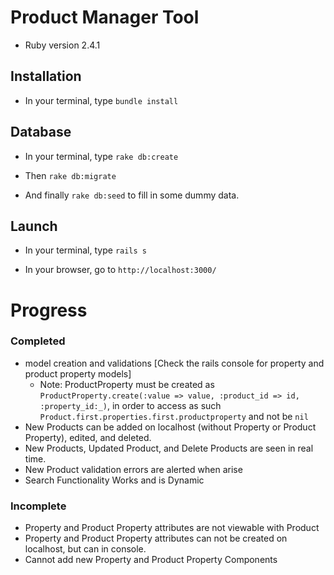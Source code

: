 # Product Manager Tool

* Ruby version 2.4.1

## Installation

* In your terminal, type `bundle install`

## Database

* In your terminal, type `rake db:create`

* Then `rake db:migrate`

* And finally `rake db:seed` to fill in some dummy data.

## Launch

* In your terminal, type `rails s`

* In your browser, go to `http://localhost:3000/`

# Progress

### Completed

* model creation and validations [Check the rails console for property and product property models]
    - Note: ProductProperty must be created as `ProductProperty.create(:value => value, :product_id => id, :property_id:_)`, in order to access as such `Product.first.properties.first.productproperty` and not be `nil`
* New Products can be added on localhost (without Property or Product Property), edited, and deleted.
* New Products, Updated Product, and Delete Products are seen in real time.
* New Product validation errors are alerted when arise
* Search Functionality Works and is Dynamic

### Incomplete
* Property and Product Property attributes are not viewable with Product
* Property and Product Property attributes can not be created on localhost, but can in console.
* Cannot add new Property and Product Property Components










